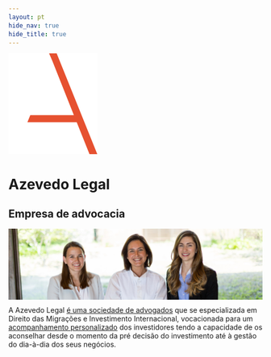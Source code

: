 ```yaml
---
layout: pt
hide_nav: true
hide_title: true
---
```


<div class="w-100 pv4 pl4 flex flex-row items-end">
  <div class="w3">
    <img src="../assets/logo.svg" alt="Azevedo Legal Logo" />
  </div>

  <div class="w-60 pl2 pl4-l">
    <h1 class="f1-l f2 fw3 ttu tracked mb0 soin-sans-pro">Azevedo Legal</h1>
    <h2 class="f6 fw7 gray ttu mt0 mb0">Empresa de advocacia</h2>
  </div>
</div>

<div class="w-100 cover">
  <img src="/assets/homepage.jpg" alt="Azevedo Legal"/>
</div>

<div class="w-100 bg-red-al" style="margin-top: -5px">
  <p class="lh-copy f2-l white measure-wide ma0 ph4 pv4 pv5-l">
    A Azevedo Legal <a href="/pt/sobre" class="ph1 dim red-al bg-white
    nowrap">é uma sociedade de advogados</a> que se especializada em
    Direito das Migrações e Investimento Internacional, vocacionada para um
    <a href="/pt/equipe" class="ph1 dim red-al bg-white nowrap">acompanhamento
    personalizado</a> dos investidores tendo a capacidade de
    os aconselhar desde o momento da pré decisão do investimento até à gestão
    do dia-à-dia dos seus negócios.
  </p>
</div>
